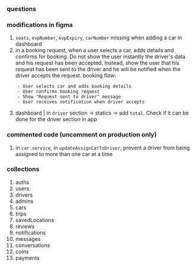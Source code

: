 ### questions

### modifications in figma

1. `seats`, `evpNumber`, `evpExpiry`, `carNumber` missing when adding a car in dashboard
2. in a booking request, when a user selects a car, adds details and confirms for booking. Do not show the user instantly the driver's data and his request has been accepted. Instead, show the user that his request has been sent to the driver and he will be notified when the driver accepts the request.
   booking flow:

```
    - User selects car and adds booking details
    - User confirms booking request
    - Show "Request sent to driver" message
    - User receives notification when driver accepts
```

3. dashboard | in `driver` section -> statics -> add `total`. Check if it can be done for the driver section in app

### commented code (uncomment on production only)

1. in `car.service`, in `updateAssignCarToDriver`, prevent a driver from being assigned to more than one car at a time

### collections

1. auths
2. users
3. drivers
4. admins
5. cars
6. trips
7. savedLocations
8. reviews
9. notifications
10. messages
11. conversations
12. coins
13. payments
